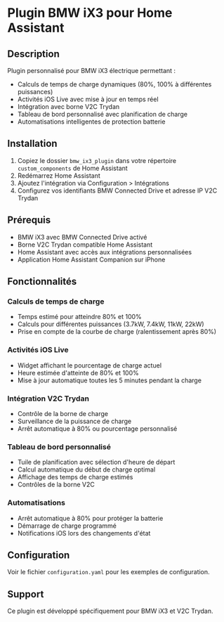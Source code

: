 # Plugin BMW iX3 pour Home Assistant

## Description
Plugin personnalisé pour BMW iX3 électrique permettant :
- Calculs de temps de charge dynamiques (80%, 100% à différentes puissances)
- Activités iOS Live avec mise à jour en temps réel
- Intégration avec borne V2C Trydan
- Tableau de bord personnalisé avec planification de charge
- Automatisations intelligentes de protection batterie

## Installation

1. Copiez le dossier `bmw_ix3_plugin` dans votre répertoire `custom_components` de Home Assistant
2. Redémarrez Home Assistant
3. Ajoutez l'intégration via Configuration > Intégrations
4. Configurez vos identifiants BMW Connected Drive et adresse IP V2C Trydan

## Prérequis

- BMW iX3 avec BMW Connected Drive activé
- Borne V2C Trydan compatible Home Assistant
- Home Assistant avec accès aux intégrations personnalisées
- Application Home Assistant Companion sur iPhone

## Fonctionnalités

### Calculs de temps de charge
- Temps estimé pour atteindre 80% et 100%
- Calculs pour différentes puissances (3.7kW, 7.4kW, 11kW, 22kW)
- Prise en compte de la courbe de charge (ralentissement après 80%)

### Activités iOS Live
- Widget affichant le pourcentage de charge actuel
- Heure estimée d'atteinte de 80% et 100%
- Mise à jour automatique toutes les 5 minutes pendant la charge

### Intégration V2C Trydan
- Contrôle de la borne de charge
- Surveillance de la puissance de charge
- Arrêt automatique à 80% ou pourcentage personnalisé

### Tableau de bord personnalisé
- Tuile de planification avec sélection d'heure de départ
- Calcul automatique du début de charge optimal
- Affichage des temps de charge estimés
- Contrôles de la borne V2C

### Automatisations
- Arrêt automatique à 80% pour protéger la batterie
- Démarrage de charge programmé
- Notifications iOS lors des changements d'état

## Configuration

Voir le fichier `configuration.yaml` pour les exemples de configuration.

## Support

Ce plugin est développé spécifiquement pour BMW iX3 et V2C Trydan.

